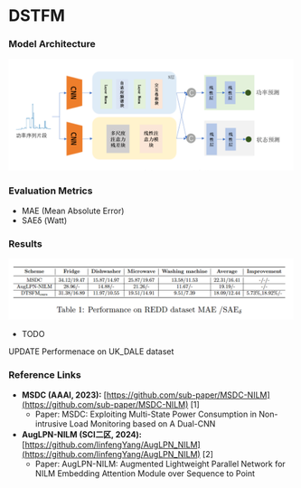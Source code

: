 # DSTFM

### Model Architecture

![Model Architecture](image-1.png)

### Evaluation Metrics

*   MAE (Mean Absolute Error)
*   SAEδ (Watt)

### Results

![Results](image.png)

* TODO

UPDATE Performenace on UK_DALE dataset

### Reference Links

*   **MSDC (AAAI, 2023):** [https://github.com/sub-paper/MSDC-NILM](https://github.com/sub-paper/MSDC-NILM) [1]
    *   Paper: MSDC: Exploiting Multi-State Power Consumption in Non-intrusive Load Monitoring based on A Dual-CNN
*   **AugLPN-NILM (SCI二区, 2024):** [https://github.com/linfengYang/AugLPN_NILM](https://github.com/linfengYang/AugLPN_NILM) [2]
    *   Paper: AugLPN-NILM: Augmented Lightweight Parallel Network for NILM Embedding Attention Module over Sequence to Point
